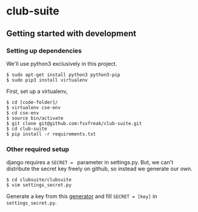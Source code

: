 # club-suite

## Getting started with development
### Setting up dependencies
We'll use python3 exclusively in this project.
```
$ sudo apt-get install python3 python3-pip
$ sudo pip3 install virtualenv
```
First, set up a virtualenv,
```
$ cd [code-folder]/
$ virtualenv cse-env
$ cd cse-env
$ source bin/activate
$ git clone git@github.com:fsxfreak/club-suite.git
$ cd club-suite
$ pip install -r requirements.txt
```

### Other required setup
django requires a ```SECRET = ``` parameter in settings.py. But, we
can't distribute the secret key freely on github, so instead we generate
our own.
```
$ cd clubsuite/clubsuite
$ vim settings_secret.py
```
Generate a key from this 
[generator](http://www.miniwebtool.com/django-secret-key-generator/)
and fill ```SECRET = [key]``` in ```settings_secret.py```.
